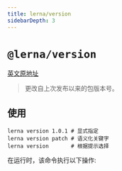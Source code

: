 ```yaml
---
title: lerna/version
sidebarDepth: 3
---
```


# `@lerna/version`

[英文原地址](https://github.com/lerna/lerna/tree/master/commands/version#lernaversion)

> 更改自上次发布以来的包版本号。

## 使用

```shell
lerna version 1.0.1 # 显式指定
lerna version patch # 语义化关键字
lerna version       # 根据提示选择
```

在运行时，该命令执行以下操作:






